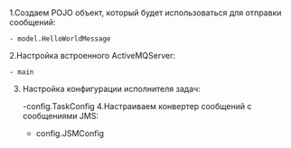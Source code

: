 #
1.Создаем POJO объект, который будет использоваться для отправки сообщений:
   
    - model.HelloWorldMessage
2.Настройкa встроенного ActiveMQServer:

    - main
    
3. Настройка конфигурации исполнителя задач:


    -config.TaskConfig
4.Настраиваем конвертер сообщений с сообщениями JMS:

    - config.JSMConfig

    
    


